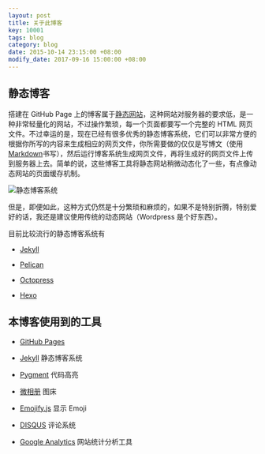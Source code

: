 ```yaml
---
layout: post
title: 关于此博客
key: 10001
tags: blog
category: blog
date: 2015-10-14 23:15:00 +08:00
modify_date: 2017-09-16 15:00:00 +08:00
---
```



<!--more-->


## 静态博客

搭建在 GitHub Page 上的博客属于[静态网站](https://baike.baidu.com/item/%E9%9D%99%E6%80%81%E7%BD%91%E7%AB%99)，这种网站对服务器的要求低，是一种非常轻量化的网站，不过操作繁琐，每一个页面都要写一个完整的 HTML 网页文件。不过幸运的是，现在已经有很多优秀的静态博客系统，它们可以非常方便的根据你所写的内容来生成相应的网页文件，你所需要做的仅仅是写博文（使用 [Markdown](https://zh.wikipedia.org/wiki/Markdown)书写），然后运行博客系统生成网页文件，再将生成好的网页文件上传到服务器上去。简单的说，这些博客工具将静态网站稍微动态化了一些，有点像动态网站的页面缓存机制。

![静态博客系统](https://ww4.sinaimg.cn/large/73bd9e13jw1ex6wbkhmgvj20fu04h0sp.jpg)

但是，即便如此，这种方式仍然是十分繁琐和麻烦的，如果不是特别折腾，特别爱好的话，我还是建议使用传统的动态网站（Wordpress 是个好东西）。

目前比较流行的静态博客系统有

- [Jekyll](https://github.com/jekyll/)

- [Pelican](https://github.com/getpelican/pelican)

- [Octopress](https://github.com/imathis/octopress)

- [Hexo](https://github.com/hexojs/hexo/)


## 本博客使用到的工具

- [GitHub Pages](https://pages.github.com/)

- [Jekyll](https://github.com/jekyll/) 静态博客系统

- [Pygment](http://pygments.org/) 代码高亮

- [微相册](http://photo.weibo.com/) 图床

- [Emojify.js](https://github.com/Ranks/emojify.js) 显示 Emoji

- [DISQUS](https://disqus.com/) 评论系统

- [Google Analytics](https://www.google.com/analytics/) 网站统计分析工具
